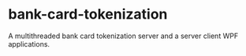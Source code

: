 # bank-card-tokenization
A multithreaded bank card tokenization server and a server client WPF applications. 
